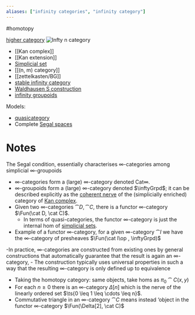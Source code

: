 ```yaml
---
aliases: ["infinity categories", "infinity category"]
---
```


#homotopy 

[higher category](higher%20category)
![Infty n category](figures/image_2021-03-25-00-42-39.png)

- [[Kan complex]]
- [[Kan extension]]
- [Simplicial set](Simplicial%20set)
- [[(n, m) category]]
- [[zettelkasten/BG]]
- [stable infinity category](stable%20infinity%20category)
- [Waldhausen S construction](Waldhausen%20S%20construction)
- [infinity groupoids](infinity%20groupoids)

Models:
- [quasicategory](quasicategory.md)
- Complete [Segal spaces](Segal%20spaces)


# Notes

The Segal condition, essentially characterises ∞-categories among simplicial ∞-groupoids

- ∞-categories form a (large) ∞-category denoted Cat∞. 
- ∞-groupoids form a (large) ∞-category denoted $\inftyGrpd$; it can be described explicitly as the [coherent nerve](coherent%20nerve) of the (simplicially enriched) category of [Kan complex](Kan%20complex.md). 
- Given two ∞-categories $\cat D, \cat C$, there is a functor ∞-category $\Fun(\cat D, \cat C)$. 
	- In terms of quasi-categories, the functor ∞-category is just the internal hom of [simplicial sets](simplicial%20set.md). 
- Example of a functor ∞-category, for a given ∞-category $\cat I$ we have the ∞-category of presheaves $\Fun(\cat I\op , \inftyGrpd)$

-In practice, ∞-categories are constructed from existing ones by general constructions that automatically guarantee that the result
is again an ∞-category, 
	- The construction typically uses universal properties in such a way that the resulting ∞-category is only defined up to equivalence
- Taking the homotopy category: same objects, take homs as $\pi_0 \cat{C}(x, y)$
- For each $n \geq 0$ there is an ∞-category $\Delta[n]$ which is the nerve of the linearly ordered set $\ts{0 \leq  1 \leq \cdots \leq n}$.
- Commutative triangle in an ∞-category $\cat C$ means instead ‘object in the functor ∞-category $\Fun(\Delta[2], \cat C)$